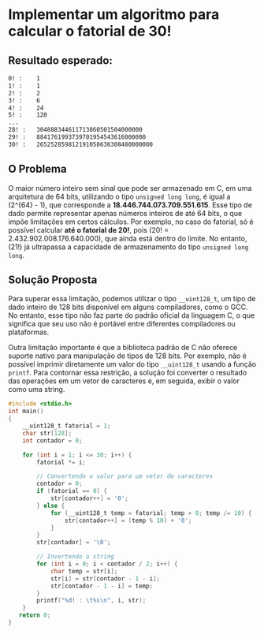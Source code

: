 # Implementar um algoritmo para calcular o fatorial de 30!
## Resultado esperado:
```bash
0! :    1
1! :    1
2! :    2
3! :    6
4! :    24
5! :    120
...
28! :   304888344611713860501504000000
29! :   8841761993739701954543616000000
30! :   265252859812191058636308480000000
```
## O Problema
O maior número inteiro sem sinal que pode ser armazenado em C, em uma arquitetura de 64 bits, utilizando o tipo `unsigned long long`, é igual a \(2^{64} - 1\), que corresponde a **18.446.744.073.709.551.615**. Esse tipo de dado permite representar apenas números inteiros de até 64 bits, o que impõe limitações em certos cálculos. Por exemplo, no caso do fatorial, só é possível calcular **até o fatorial de 20!**, pois \(20! = 2.432.902.008.176.640.000\), que ainda está dentro do limite. No entanto, \(21!\) já ultrapassa a capacidade de armazenamento do tipo `unsigned long long`.

## Solução Proposta
Para superar essa limitação, podemos utilizar o tipo `__uint128_t`, um tipo de dado inteiro de 128 bits disponível em alguns compiladores, como o GCC. No entanto, esse tipo não faz parte do padrão oficial da linguagem C, o que significa que seu uso não é portável entre diferentes compiladores ou plataformas.

Outra limitação importante é que a biblioteca padrão de C não oferece suporte nativo para manipulação de tipos de 128 bits. Por exemplo, não é possível imprimir diretamente um valor do tipo `__uint128_t` usando a função `printf`. Para contornar essa restrição, a solução foi converter o resultado das operações em um vetor de caracteres e, em seguida, exibir o valor como uma string.

```c
#include <stdio.h>
int main()
{
    __uint128_t fatorial = 1;
    char str[128];
    int contador = 0;

    for (int i = 1; i <= 30; i++) {
        fatorial *= i;

        // Convertendo o valor para um vetor de caracteres
        contador = 0;  
        if (fatorial == 0) {
            str[contador++] = '0';
        } else {
            for (__uint128_t temp = fatorial; temp > 0; temp /= 10) {
                str[contador++] = (temp % 10) + '0';
            }
        }
        str[contador] = '\0';

        // Invertendo a string
        for (int i = 0; i < contador / 2; i++) {
            char temp = str[i];
            str[i] = str[contador - 1 - i];
            str[contador - 1 - i] = temp;
        }
        printf("%d! : \t%s\n", i, str); 
    }
   return 0;
}
```
